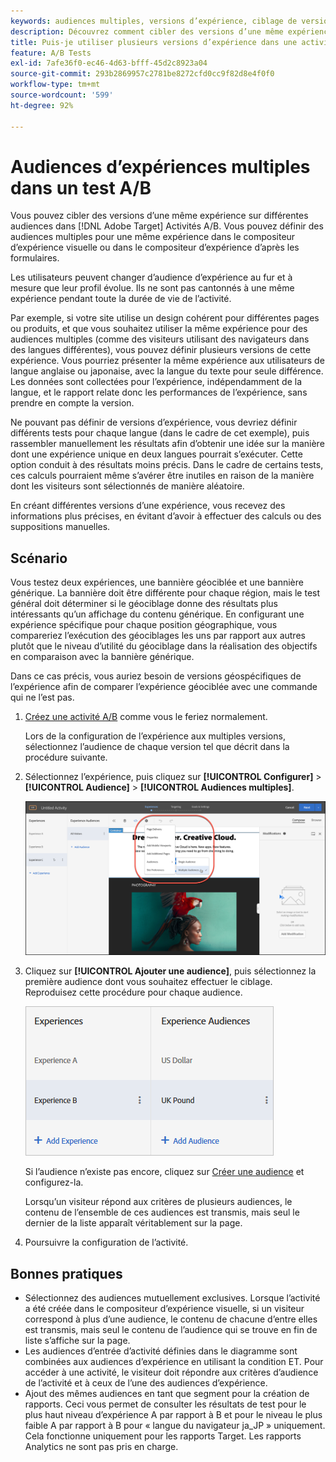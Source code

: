 ```yaml
---
keywords: audiences multiples, versions d’expérience, ciblage de versions d’expérience
description: Découvrez comment cibler des versions d’une même expérience vers différentes audiences dans Adobe [!DNL Target] Activités A/B.
title: Puis-je utiliser plusieurs versions d’expérience dans une activité A/B ?
feature: A/B Tests
exl-id: 7afe36f0-ec46-4d63-bfff-45d2c8923a04
source-git-commit: 293b2869957c2781be8272cfd0cc9f82d8e4f0f0
workflow-type: tm+mt
source-wordcount: '599'
ht-degree: 92%

---
```


# Audiences d’expériences multiples dans un test A/B

Vous pouvez cibler des versions d’une même expérience sur différentes audiences dans [!DNL Adobe Target] Activités A/B. Vous pouvez définir des audiences multiples pour une même expérience dans le compositeur d’expérience visuelle ou dans le compositeur d’expérience d’après les formulaires.

Les utilisateurs peuvent changer d’audience d’expérience au fur et à mesure que leur profil évolue. Ils ne sont pas cantonnés à une même expérience pendant toute la durée de vie de l’activité.

Par exemple, si votre site utilise un design cohérent pour différentes pages ou produits, et que vous souhaitez utiliser la même expérience pour des audiences multiples (comme des visiteurs utilisant des navigateurs dans des langues différentes), vous pouvez définir plusieurs versions de cette expérience. Vous pourriez présenter la même expérience aux utilisateurs de langue anglaise ou japonaise, avec la langue du texte pour seule différence. Les données sont collectées pour l’expérience, indépendamment de la langue, et le rapport relate donc les performances de l’expérience, sans prendre en compte la version.

Ne pouvant pas définir de versions d’expérience, vous devriez définir différents tests pour chaque langue (dans le cadre de cet exemple), puis rassembler manuellement les résultats afin d’obtenir une idée sur la manière dont une expérience unique en deux langues pourrait s’exécuter. Cette option conduit à des résultats moins précis. Dans le cadre de certains tests, ces calculs pourraient même s’avérer être inutiles en raison de la manière dont les visiteurs sont sélectionnés de manière aléatoire.

En créant différentes versions d’une expérience, vous recevez des informations plus précises, en évitant d’avoir à effectuer des calculs ou des suppositions manuelles.

## Scénario

Vous testez deux expériences, une bannière géociblée et une bannière générique. La bannière doit être différente pour chaque région, mais le test général doit déterminer si le géociblage donne des résultats plus intéressants qu’un affichage du contenu générique. En configurant une expérience spécifique pour chaque position géographique, vous compareriez l’exécution des géociblages les uns par rapport aux autres plutôt que le niveau d’utilité du géociblage dans la réalisation des objectifs en comparaison avec la bannière générique.

Dans ce cas précis, vous auriez besoin de versions géospécifiques de l’expérience afin de comparer l’expérience géociblée avec une commande qui ne l’est pas.

1. [Créez une activité A/B](/help/main/c-activities/t-test-ab/t-test-create-ab/test-create-ab.md) comme vous le feriez normalement.

   Lors de la configuration de l’expérience aux multiples versions, sélectionnez l’audience de chaque version tel que décrit dans la procédure suivante.

1. Sélectionnez l’expérience, puis cliquez sur **[!UICONTROL Configurer]** > **[!UICONTROL Audience]** > **[!UICONTROL Audiences multiples]**.

   ![Option Audiences multiples](/help/main/c-activities/t-test-ab/t-test-create-ab/assets/multiple-audiences-new.png)

1. Cliquez sur **[!UICONTROL Ajouter une audience]**, puis sélectionnez la première audience dont vous souhaitez effectuer le ciblage. Reproduisez cette procédure pour chaque audience.

   ![image exp-versions](assets/exp-versions.png)

   Si l’audience n’existe pas encore, cliquez sur [Créer une audience](/help/main/c-target/c-audiences/create-audience.md#task_E18BD77A9A8F4ED0AC50569F94556558) et configurez-la.

   Lorsqu’un visiteur répond aux critères de plusieurs audiences, le contenu de l’ensemble de ces audiences est transmis, mais seul le dernier de la liste apparaît véritablement sur la page.

1. Poursuivre la configuration de l’activité.

## Bonnes pratiques

* Sélectionnez des audiences mutuellement exclusives. Lorsque l’activité a été créée dans le compositeur d’expérience visuelle, si un visiteur correspond à plus d’une audience, le contenu de chacune d’entre elles est transmis, mais seul le contenu de l’audience qui se trouve en fin de liste s’affiche sur la page.
* Les audiences d’entrée d’activité définies dans le diagramme sont combinées aux audiences d’expérience en utilisant la condition ET. Pour accéder à une activité, le visiteur doit répondre aux critères d’audience de l’activité et à ceux de l’une des audiences d’expérience.
* Ajout des mêmes audiences en tant que segment pour la création de rapports. Ceci vous permet de consulter les résultats de test pour le plus haut niveau d’expérience A par rapport à B et pour le niveau le plus faible A par rapport à B pour « langue du navigateur ja_JP » uniquement. Cela fonctionne uniquement pour les rapports Target. Les rapports Analytics ne sont pas pris en charge.
